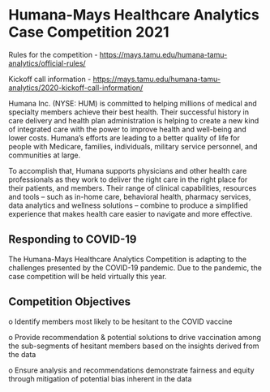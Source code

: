 # Humana-Mays Healthcare Analytics Case Competition 2021

Rules for the competition - https://mays.tamu.edu/humana-tamu-analytics/official-rules/

Kickoff call information - https://mays.tamu.edu/humana-tamu-analytics/2020-kickoff-call-information/

Humana Inc. (NYSE: HUM) is committed to helping millions of medical and specialty members achieve their best health. Their successful history in care delivery and health plan administration is helping to create a new kind of integrated care with the power to improve health and well-being and lower costs. Humana’s efforts are leading to a better quality of life for people with Medicare, families, individuals, military service personnel, and communities at large.

To accomplish that, Humana supports physicians and other health care professionals as they work to deliver the right care in the right place for their patients, and members. Their range of clinical capabilities, resources and tools – such as in-home care, behavioral health, pharmacy services, data analytics and wellness solutions – combine to produce a simplified experience that makes health care easier to navigate and more effective.

## Responding to COVID-19

The Humana-Mays Healthcare Analytics Competition is adapting to the challenges presented by the COVID-19 pandemic. Due to the pandemic, the case competition will be held virtually this year.

## Competition Objectives

o Identify members most likely to be hesitant to the COVID vaccine

o Provide recommendation & potential solutions to drive vaccination among the sub-segments of hesitant members based on the insights derived from the data

o Ensure analysis and recommendations demonstrate fairness and equity through mitigation of potential bias inherent in the data
